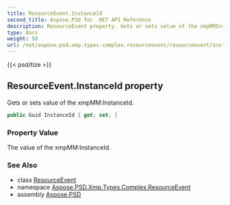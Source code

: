 ```yaml
---
title: ResourceEvent.InstanceId
second_title: Aspose.PSD for .NET API Reference
description: ResourceEvent property. Gets or sets value of the xmpMMInstanceId
type: docs
weight: 50
url: /net/aspose.psd.xmp.types.complex.resourceevent/resourceevent/instanceid/
---
```

{{< psd/tize >}}
## ResourceEvent.InstanceId property

Gets or sets value of the xmpMM:InstanceId.

```csharp
public Guid InstanceId { get; set; }
```

### Property Value

The value of the xmpMM:InstanceId.

### See Also

* class [ResourceEvent](../)
* namespace [Aspose.PSD.Xmp.Types.Complex.ResourceEvent](../../../aspose.psd.xmp.types.complex.resourceevent/)
* assembly [Aspose.PSD](../../../)


